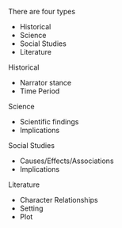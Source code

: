 There are four types

-   Historical
-   Science
-   Social Studies
-   Literature

Historical

-   Narrator stance
-   Time Period

Science

-   Scientific findings
-   Implications

Social Studies

-   Causes/Effects/Associations
-   Implications

Literature

-   Character Relationships
-   Setting
-   Plot